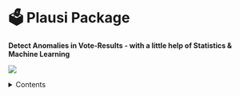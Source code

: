 
# 🗳️ Plausi Package
**Detect Anomalies in Vote-Results - with a little help of Statistics & Machine Learning**

![](https://opendata.swiss/content/uploads/2016/02/kt_zh.png)

<details>
<summary>Contents</summary>

- [Usage](#usage)
- [What does the Plausi-Package do?](#what-does-the-plausi-package-do)
- [Licensing](#licensing)
- [Project team](#project-team)
- [Feedback and contributing](#feedback-and-contributing)

## Usage
- Install R [https://www.r-project.org/](https://www.r-project.org/) 

**1. Install the plausi-Package**

Installation from gitlab:

__remotes::install_url("https://gitlab.com/plausi_pkg/plausi.git")__

**2. Explore the methodology in the Documentation**

https://plausi.gitlab.io/plausi_pkg/

## What does the Plausi Package do?

The Plausi package is designed for R-supported election forensics. It provides functions that enable the identification of statistical irregularities and anomalies in vote results.

Key features include:

- Robust outlier detection for small sample sizes and skewed distributions
- Calculation of differences between all possible combinations of turnout-levels (e.g., for systematic comparison of voter turnout across all voting districts)
- Prediction of expected results using by machine learning algorithms (e.g., yes-vote proportions, voter turnout, etc.)

It serves as a basis for the ___PlausiApp___, which is used for vote result quality controll in different Cantons (TG / SG / ZH).

For the moment, the ___PlausiApp___ is made available upon request via a private Repo (mailto:wahlen@statistik.zh.ch). 

## Licensing
The package is licensed under the MIT license. 

## Project team
This is a joint project of the [Vote & Election-Team](https://www.zh.ch/de/direktion-der-justiz-und-des-innern/statistisches-amt/wahlen-und-abstimmungen.html) and [Team Data](https://www.zh.ch/de/direktion-der-justiz-und-des-innern/statistisches-amt/data.html) of the Statistical Office of the Canton of Zurich. Responsible: Simon Graf, Thomas Lo Russo and Thomas Knecht

## Feedback and contributing
We would love to hear from you. Please share your feedback and let us know how you use the code. You can [write an email](mailto:wahlen@statistik.zh.ch) or share your ideas by opening an issue or a pull requests.


